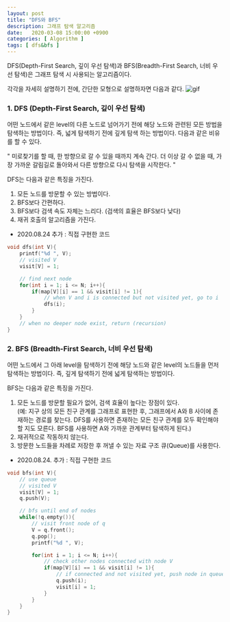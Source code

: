 ```yaml
---
layout: post
title: "DFS와 BFS"
description: 그래프 탐색 알고리즘
date:   2020-03-08 15:00:00 +0900
categories: [ Algorithm ]
tags: [ dfs&bfs ]
---
```

DFS(Depth-First Search, 깊이 우선 탐색)과 BFS(Breadth-First Search, 너비 우선 탐색)은 그래프 탐색 시 사용되는 알고리즘이다.

각각을 자세히 설명하기 전에, 간단한 모형으로 설명하자면 다음과 같다.
![gif](https://imgur.com/2Gz7JYv.gif)

### 1. DFS (Depth-First Search, 깊이 우선 탐색)
어떤 노드에서 같은 level의 다른 노드로 넘어가기 전에 해당 노드와 관련된 모든 방법을 탐색하는 방법이다. 즉, 넓게 탐색하기 전에 깊게 탐색 하는 방법이다. 다음과 같은 비유를 할 수 있다.

" 미로찾기를 할 때, 한 방향으로 갈 수 있을 때까지 계속 간다. 더 이상 갈 수 없을 때, 가장 가까운 갈림길로 돌아와서 다른 방향으로 다시 탐색을 시작한다. "

DFS는 다음과 같은 특징을 가진다.

1. 모든 노드를 방문할 수 있는 방법이다.
2. BFS보다 간편하다.
3. BFS보다 검색 속도 자체는 느리다. (검색의 효율은 BFS보다 낮다)
4. 재귀 호출의 알고리즘을 가진다.

* 2020.08.24 추가 : 직접 구현한 코드
```c++
void dfs(int V){
    printf("%d ", V);
    // visited V
    visit[V] = 1;

    // find next node
    for(int i = 1; i <= N; i++){
        if(map[V][i] == 1 && visit[i] != 1){
            // when V and i is connected but not visited yet, go to i
            dfs(i);
        }
    }
    // when no deeper node exist, return (recursion)
}
```

### 2. BFS (Breadth-First Search, 너비 우선 탐색)
어떤 노드에서 그 아래 level을 탐색하기 전에 해당 노드와 같은 level의 노드들을 먼저 탐색하는 방법이다. 즉, 깊게 탐색하기 전에 넓게 탐색하는 방법이다.

BFS는 다음과 같은 특징을 가진다.

1. 모든 노드를 방문할 필요가 없어, 검색 효율이 높다는 장점이 있다.  
(예: 지구 상의 모든 친구 관계를 그래프로 표현한 후, 그래프에서 A와 B 사이에 존재하는 경로를 찾는다. DFS를 사용하면 존재하는 모든 친구 관계를 모두 확인해야 할 지도 모른다. BFS를 사용하면 A와 가까운 관계부터 탐색하게 된다.)
2. 재귀적으로 작동하지 않는다.
3. 방문한 노드들을 차례로 저장한 후 꺼낼 수 있는 자료 구조 큐(Queue)를 사용한다.

* 2020.08.24. 추가 : 직접 구현한 코드
```c++
void bfs(int V){
    // use queue
    // visited V
    visit[V] = 1;
    q.push(V);

    // bfs until end of nodes
    while(!q.empty()){
        // visit front node of q
        V = q.front();
        q.pop();
        printf("%d ", V);

        for(int i = 1; i <= N; i++){
            // check other nodes connected with node V
            if(map[V][i] == 1 && visit[i] != 1){
                // if connected and not visited yet, push node in queue and check visited
                q.push(i);
                visit[i] = 1;
            }
        }
    }
}
```
